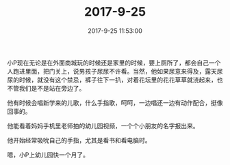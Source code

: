 ﻿---
title: "2017-9-25"
date: 2017-9-25 11:53:00
tags:
categories: 爸爸
---
小P现在无论是在外面商城玩的时候还是家里的时候，要上厕所了，都会自己一个人跑进里面，把门关上，说男孩子尿尿不许看。当然，他如果尿意来得及，露天尿尿的时候，就没有这个禁忌，裤子往下一扒，对着花坛里的花花草草就浇起来，也不管我们是不是站在旁边了。

他有时候会唱新学来的儿歌，什么手指歌，呵呵，一边唱还一边有动作配合，挺像回事的。

他能看着妈妈手机里老师拍的幼儿园视频，一个个小朋友的名字报出来。

他开始经常吸吮自己的手指，尤其是看书和看电脑时。

嗯，小P上幼儿园快一个月了。